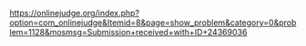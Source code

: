 https://onlinejudge.org/index.php?option=com_onlinejudge&Itemid=8&page=show_problem&category=0&problem=1128&mosmsg=Submission+received+with+ID+24369036